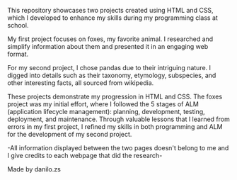 This repository showcases two projects created using HTML and CSS, which I developed to enhance my skills during my programming class at school.

My first project focuses on foxes, my favorite animal. I researched and simplify information about them and presented it in an engaging web format.

For my second project, I chose pandas due to their intriguing nature. I digged into details such as their taxonomy, etymology, subspecies, and other interesting facts, all sourced from wikipedia.

These projects demonstrate my progression in HTML and CSS. The foxes project was my initial effort, where I followed the 5 stages of ALM (application lifecycle management): planning, development, testing, deployment, and maintenance. Through valuable lessons that I learned from errors in my first project, I refined my skills in both programming and ALM for the development of my second project.

-All information displayed between the two pages doesn't belong to me and I give credits to each webpage that did the research-

Made by danilo.zs
